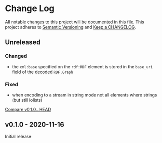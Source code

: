# Change Log

All notable changes to this project will be documented in this file.
This project adheres to [Semantic Versioning](http://semver.org/) and
[Keep a CHANGELOG](http://keepachangelog.com).


## Unreleased

### Changed

- the `xml:base` specified on the `rdf:RDF` element is stored in the `base_uri`
  field of the decoded `RDF.Graph` 

### Fixed

- when encoding to a stream in string mode not all elements where strings 
  (but still iolists) 


[Compare v0.1.0...HEAD](https://github.com/rdf-elixir/rdf-xml-ex/compare/v0.1.0...HEAD)



## v0.1.0 - 2020-11-16

Initial release
